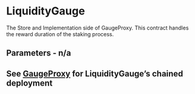 # LiquidityGauge

The Store and Implementation side of GaugeProxy. This contract handles the reward duration of the staking process.

## Parameters - n/a

## See [GaugeProxy](./gauge_proxy.md)  for LiquidityGauge’s chained deployment
